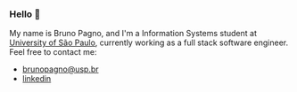 ### Hello 👋
My name is Bruno Pagno, and I'm a Information Systems student at [University of São Paulo](https://en.wikipedia.org/wiki/University_of_S%C3%A3o_Paulo), currently working as a full stack software engineer. Feel free to contact me:
- brunopagno@usp.br
- [linkedin](https://www.linkedin.com/in/bruno-pagno/)
